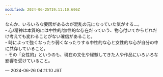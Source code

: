 ```yaml
---
modified: 2024-06-25T19:11:10.606Z
---
```


<p>なんか、いろいろな要因があるのが混乱の元になっていた気がする…。<br />- 心/精神は本質的には中性的/無性的な存在だっていう、物心付いてからどれだけ考えても変わることがない確信があること。<br />- 時によって強くなったり弱くなったりする中性的な心と女性的な心が自分の中に共存していること。<br />- その「女性的」というのも、現在の文化や経験してきた人や作品にいろいろな影響を受けていること。</p>

&mdash; 2024-06-26 04:11:10 JST

<!-- Original URL: https://mastodon.social/@sakuramochi0/112678841261023360-->
